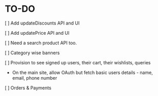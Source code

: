# TO-DO

[ ] Add updateDiscounts API and UI

[ ] Add updatePrice API and UI

[ ] Need a search product API too.

[ ] Category wise banners

[ ] Provision to see signed up users, their cart, their wishlists, queries

- On the main site, allow OAuth but fetch basic users details - name, email, phone number

[ ] Orders & Payments
